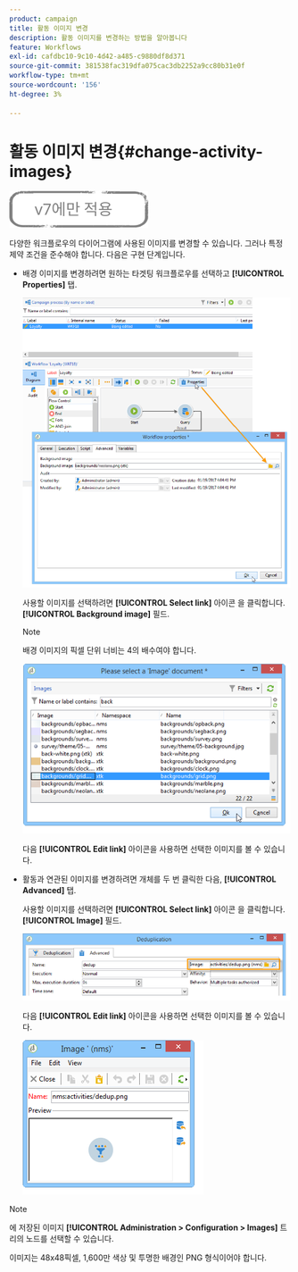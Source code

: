 ```yaml
---
product: campaign
title: 활동 이미지 변경
description: 활동 이미지를 변경하는 방법을 알아봅니다
feature: Workflows
exl-id: cafdbc10-9c10-4d42-a485-c9880df8d371
source-git-commit: 381538fac319dfa075cac3db2252a9cc80b31e0f
workflow-type: tm+mt
source-wordcount: '156'
ht-degree: 3%

---
```


# 활동 이미지 변경{#change-activity-images}

![](../../assets/v7-only.svg)

다양한 워크플로우의 다이어그램에 사용된 이미지를 변경할 수 있습니다. 그러나 특정 제약 조건을 준수해야 합니다. 다음은 구현 단계입니다.

* 배경 이미지를 변경하려면 원하는 타겟팅 워크플로우를 선택하고 **[!UICONTROL Properties]** 탭.

   ![](assets/s_user_segmentation_properties_tab.png)

   사용할 이미지를 선택하려면 **[!UICONTROL Select link]** 아이콘 을 클릭합니다. **[!UICONTROL Background image]** 필드.

   >[!NOTE]
   >
   >배경 이미지의 픽셀 단위 너비는 4의 배수여야 합니다.

   ![](assets/s_user_segmentation_background_select.png)

   다음 **[!UICONTROL Edit link]** 아이콘을 사용하면 선택한 이미지를 볼 수 있습니다.

* 활동과 연관된 이미지를 변경하려면 개체를 두 번 클릭한 다음, **[!UICONTROL Advanced]** 탭.

   사용할 이미지를 선택하려면 **[!UICONTROL Select link]** 아이콘 을 클릭합니다. **[!UICONTROL Image]** 필드.

   ![](assets/s_user_segmentation_activity_image.png)

   다음 **[!UICONTROL Edit link]** 아이콘을 사용하면 선택한 이미지를 볼 수 있습니다.

   ![](assets/s_user_segmentation_activity_image_select.png)

>[!NOTE]
>
>에 저장된 이미지 **[!UICONTROL Administration > Configuration > Images]** 트리의 노드를 선택할 수 있습니다.
>  
>이미지는 48x48픽셀, 1,600만 색상 및 투명한 배경인 PNG 형식이어야 합니다.
